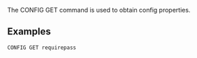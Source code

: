 <!--
layout:  index.html
title:   CONFIG GET - Tile38
class:   command
super:   documentation
command: config get
-->

The CONFIG GET command is used to obtain config properties.

## Examples
```tile38
CONFIG GET requirepass
```
